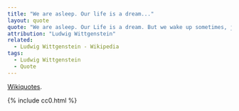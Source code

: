 ```yaml
---
title: "We are asleep. Our life is a dream..."
layout: quote
quote: "We are asleep. Our Life is a dream. But we wake up sometimes, just enough to know that we are dreaming."
attribution: "Ludwig Wittgenstein"
related:
  - Ludwig Wittgenstein - Wikipedia
tags:
  - Ludwig Wittgenstein
  - Quote
---
```

[Wikiquotes](https://en.wikiquote.org/wiki/Ludwig_Wittgenstein).

{% include cc0.html %}
